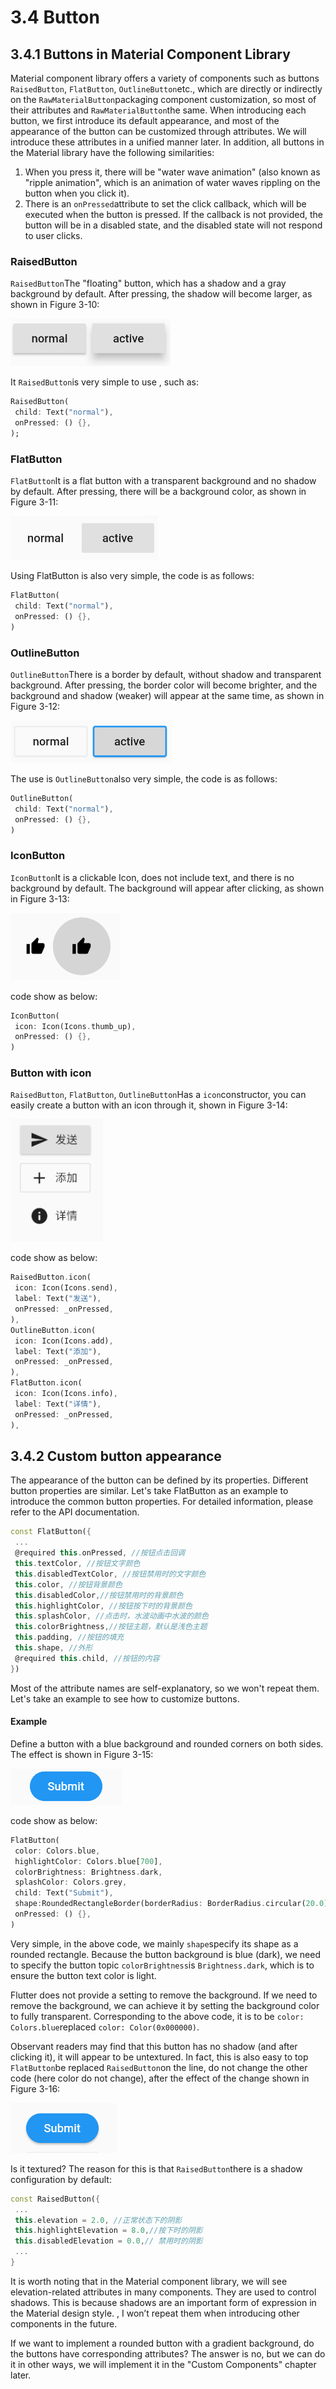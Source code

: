 # 3.4 Button

## 3.4.1 Buttons in Material Component Library

Material component library offers a variety of components such as buttons `RaisedButton`, `FlatButton`, `OutlineButton`etc., which are directly or indirectly on the `RawMaterialButton`packaging component customization, so most of their attributes and `RawMaterialButton`the same. When introducing each button, we first introduce its default appearance, and most of the appearance of the button can be customized through attributes. We will introduce these attributes in a unified manner later. In addition, all buttons in the Material library have the following similarities:

1.  When you press it, there will be "water wave animation" (also known as "ripple animation", which is an animation of water waves rippling on the button when you click it).
2.  There is an `onPressed`attribute to set the click callback, which will be executed when the button is pressed. If the callback is not provided, the button will be in a disabled state, and the disabled state will not respond to user clicks.

### RaisedButton

`RaisedButton`The "floating" button, which has a shadow and a gray background by default. After pressing, the shadow will become larger, as shown in Figure 3-10:

![Figure 3-10](../resources/imgs/3-10.png)

It `RaisedButton`is very simple to use , such as:

``` dart 
RaisedButton(
 child: Text("normal"),
 onPressed: () {},
);

```

### FlatButton

`FlatButton`It is a flat button with a transparent background and no shadow by default. After pressing, there will be a background color, as shown in Figure 3-11:

![Figure 3-11](../resources/imgs/3-11.png)

Using FlatButton is also very simple, the code is as follows:

``` dart 
FlatButton(
 child: Text("normal"),
 onPressed: () {},
)

```

### OutlineButton

`OutlineButton`There is a border by default, without shadow and transparent background. After pressing, the border color will become brighter, and the background and shadow (weaker) will appear at the same time, as shown in Figure 3-12:

![Figure 3-12](../resources/imgs/3-12.png)

The use is `OutlineButton`also very simple, the code is as follows:

``` dart 
OutlineButton(
 child: Text("normal"),
 onPressed: () {},
)

```

### IconButton

`IconButton`It is a clickable Icon, does not include text, and there is no background by default. The background will appear after clicking, as shown in Figure 3-13:

![Figure 3-13](../resources/imgs/3-13.png)

code show as below:

``` dart 
IconButton(
 icon: Icon(Icons.thumb_up),
 onPressed: () {},
)

```

### Button with icon

`RaisedButton`, `FlatButton`, `OutlineButton`Has a `icon`constructor, you can easily create a button with an icon through it, shown in Figure 3-14:

![Figure 3-14](../resources/imgs/3-14.png)

code show as below:

``` dart 
RaisedButton.icon(
 icon: Icon(Icons.send),
 label: Text("发送"),
 onPressed: _onPressed,
),
OutlineButton.icon(
 icon: Icon(Icons.add),
 label: Text("添加"),
 onPressed: _onPressed,
),
FlatButton.icon(
 icon: Icon(Icons.info),
 label: Text("详情"),
 onPressed: _onPressed,
),

```

## 3.4.2 Custom button appearance

The appearance of the button can be defined by its properties. Different button properties are similar. Let's take FlatButton as an example to introduce the common button properties. For detailed information, please refer to the API documentation.

``` dart 
const FlatButton({
 ...  
 @required this.onPressed, //按钮点击回调
 this.textColor, //按钮文字颜色
 this.disabledTextColor, //按钮禁用时的文字颜色
 this.color, //按钮背景颜色
 this.disabledColor,//按钮禁用时的背景颜色
 this.highlightColor, //按钮按下时的背景颜色
 this.splashColor, //点击时，水波动画中水波的颜色
 this.colorBrightness,//按钮主题，默认是浅色主题 
 this.padding, //按钮的填充
 this.shape, //外形
 @required this.child, //按钮的内容
})

```

Most of the attribute names are self-explanatory, so we won't repeat them. Let's take an example to see how to customize buttons.

#### Example

Define a button with a blue background and rounded corners on both sides. The effect is shown in Figure 3-15:

![Figure 3-15](../resources/imgs/3-15.png)

code show as below:

``` dart 
FlatButton(
 color: Colors.blue,
 highlightColor: Colors.blue[700],
 colorBrightness: Brightness.dark,
 splashColor: Colors.grey,
 child: Text("Submit"),
 shape:RoundedRectangleBorder(borderRadius: BorderRadius.circular(20.0)),
 onPressed: () {},
)

```

Very simple, in the above code, we mainly `shape`specify its shape as a rounded rectangle. Because the button background is blue (dark), we need to specify the button topic `colorBrightness`is `Brightness.dark`, which is to ensure the button text color is light.

Flutter does not provide a setting to remove the background. If we need to remove the background, we can achieve it by setting the background color to fully transparent. Corresponding to the above code, it is to be `color: Colors.blue`replaced `color: Color(0x000000)`.

Observant readers may find that this button has no shadow (and after clicking it), it will appear to be untextured. In fact, this is also easy to top `FlatButton`be replaced `RaisedButton`on the line, do not change the other code (here color do not change), after the effect of the change shown in Figure 3-16:

![Figure 3-16](../resources/imgs/3-16.png)

Is it textured? The reason for this is that `RaisedButton`there is a shadow configuration by default:

``` dart 
const RaisedButton({
 ...
 this.elevation = 2.0, //正常状态下的阴影
 this.highlightElevation = 8.0,//按下时的阴影
 this.disabledElevation = 0.0,// 禁用时的阴影
 ...
}

```

It is worth noting that in the Material component library, we will see elevation-related attributes in many components. They are used to control shadows. This is because shadows are an important form of expression in the Material design style. , I won’t repeat them when introducing other components in the future.

If we want to implement a rounded button with a gradient background, do the buttons have corresponding attributes? The answer is no, but we can do it in other ways, we will implement it in the "Custom Components" chapter later.